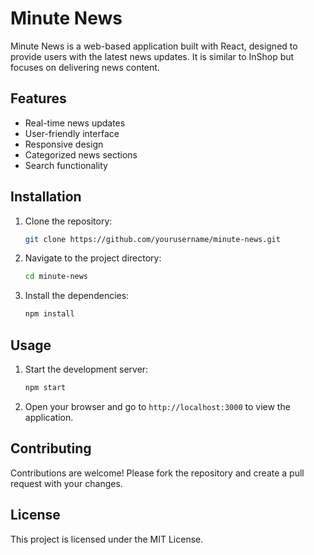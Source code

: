 # Minute News

Minute News is a web-based application built with React, designed to provide users with the latest news updates. It is similar to InShop but focuses on delivering news content.

## Features

- Real-time news updates
- User-friendly interface
- Responsive design
- Categorized news sections
- Search functionality

## Installation

1. Clone the repository:
    ```bash
    git clone https://github.com/yourusername/minute-news.git
    ```
2. Navigate to the project directory:
    ```bash
    cd minute-news
    ```
3. Install the dependencies:
    ```bash
    npm install
    ```

## Usage

1. Start the development server:
    ```bash
    npm start
    ```
2. Open your browser and go to `http://localhost:3000` to view the application.

## Contributing

Contributions are welcome! Please fork the repository and create a pull request with your changes.

## License

This project is licensed under the MIT License.



